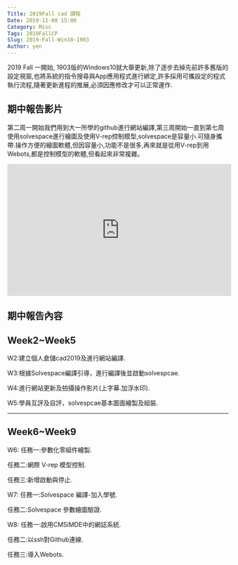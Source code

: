 ```yaml
---
Title: 2019Fall cad 課程
Date: 2019-11-08 15:00
Category: Misc
Tags: 2019FallCP
Slug: 2019-Fall-Win10-1903
Author: yen
---
```


2019 Fall 一開始, 1903版的Windows10就大舉更新,除了逐步去掉先前許多舊版的設定視窗,也將系統的指令搜尋與App應用程式進行綁定,許多採用可攜設定的程式執行流程,隨著更新進程的推展,必須因應修改才可以正常運作.

<!-- PELICAN_END_SUMMARY -->

期中報告影片
----
第二周一開始我們用到大一所學的github進行網站編譯,第三周開始一直到第七周使用solvespace進行繪圖及使用V-rep控制模型,solvespace是容量小.可隨身攜帶.操作方便的繪圖軟體,但因容量小,功能不是很多,再來就是從用V-rep到用Webots,都是控制模型的軟體,但看起來非常複雜。

<iframe width="510" height="300" src="https://www.youtube.com/embed/RMURyc-nfTo" frameborder="0" allow="accelerometer; autoplay; encrypted-media; gyroscope; picture-in-picture" allowfullscreen></iframe>

期中報告內容
----

Week2~Week5
----
W2:建立個人倉儲cad2019及進行網站編譯.

W3:根據Solvespace編譯引導，進行編譯後並啟動solvespcae.

W4:進行網站更新及拍攝操作影片(上字幕.加浮水印).

W5:學員互評及自評，solvespcae基本圖面繪製及組裝.

----

Week6~Week9
----
W6:
任務一:參數化零組件繪製.

任務二:網際 V-rep 模型控制.

任務三:新增啟動與停止.

W7:
任務一:Solvespace 編譯-加入學號.

任務二:Solvespace 參數繪圖驗證.

W8:
任務一:啟用CMSiMDE中的網誌系統.

任務二:以ssh對Github連線.

任務三:導入Webots.
